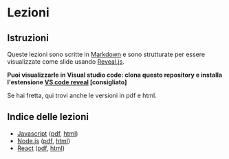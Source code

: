 # Lezioni

## Istruzioni

Queste lezioni sono scritte in [Markdown](https://www.markdownguide.org/) e sono strutturate per essere visualizzate come slide usando [Reveal.js](https://revealjs.com/).

**Puoi visualizzarle in Visual studio code: clona questo repository e installa l'estensione [VS code reveal](https://marketplace.visualstudio.com/items?itemName=evilz.vscode-reveal) [consigliato]**

Se hai fretta, qui trovi anche le versioni in pdf e html.

## Indice delle lezioni

- [Javascript](./javascript.md) ([pdf](./javascript.pdf), [html](./docs/javascript/index.html))
- [Node.js](./nodejs.md) ([pdf](./nodejs.pdf), [html](./docs/nodejs/index.html))
- [React](./react.md) ([pdf](./react.pdf), [html](./docs/react/index.html))